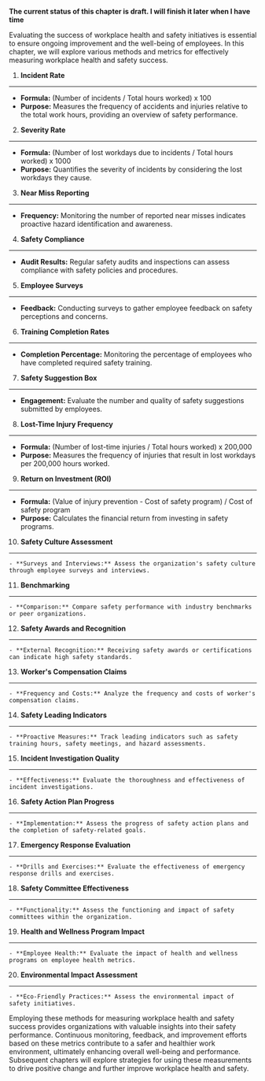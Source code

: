 **The current status of this chapter is draft. I will finish it later when I have time**

Evaluating the success of workplace health and safety initiatives is essential to ensure ongoing improvement and the well-being of employees. In this chapter, we will explore various methods and metrics for effectively measuring workplace health and safety success.

1. **Incident Rate**
--------------------

* **Formula:** (Number of incidents / Total hours worked) x 100
* **Purpose:** Measures the frequency of accidents and injuries relative to the total work hours, providing an overview of safety performance.

2. **Severity Rate**
--------------------

* **Formula:** (Number of lost workdays due to incidents / Total hours worked) x 1000
* **Purpose:** Quantifies the severity of incidents by considering the lost workdays they cause.

3. **Near Miss Reporting**
--------------------------

* **Frequency:** Monitoring the number of reported near misses indicates proactive hazard identification and awareness.

4. **Safety Compliance**
------------------------

* **Audit Results:** Regular safety audits and inspections can assess compliance with safety policies and procedures.

5. **Employee Surveys**
-----------------------

* **Feedback:** Conducting surveys to gather employee feedback on safety perceptions and concerns.

6. **Training Completion Rates**
--------------------------------

* **Completion Percentage:** Monitoring the percentage of employees who have completed required safety training.

7. **Safety Suggestion Box**
----------------------------

* **Engagement:** Evaluate the number and quality of safety suggestions submitted by employees.

8. **Lost-Time Injury Frequency**
---------------------------------

* **Formula:** (Number of lost-time injuries / Total hours worked) x 200,000
* **Purpose:** Measures the frequency of injuries that result in lost workdays per 200,000 hours worked.

9. **Return on Investment (ROI)**
---------------------------------

* **Formula:** (Value of injury prevention - Cost of safety program) / Cost of safety program
* **Purpose:** Calculates the financial return from investing in safety programs.

10. **Safety Culture Assessment**
---------------------------------

    - **Surveys and Interviews:** Assess the organization's safety culture through employee surveys and interviews.

11. **Benchmarking**
--------------------

    - **Comparison:** Compare safety performance with industry benchmarks or peer organizations.

12. **Safety Awards and Recognition**
-------------------------------------

    - **External Recognition:** Receiving safety awards or certifications can indicate high safety standards.

13. **Worker's Compensation Claims**
------------------------------------

    - **Frequency and Costs:** Analyze the frequency and costs of worker's compensation claims.

14. **Safety Leading Indicators**
---------------------------------

    - **Proactive Measures:** Track leading indicators such as safety training hours, safety meetings, and hazard assessments.

15. **Incident Investigation Quality**
--------------------------------------

    - **Effectiveness:** Evaluate the thoroughness and effectiveness of incident investigations.

16. **Safety Action Plan Progress**
-----------------------------------

    - **Implementation:** Assess the progress of safety action plans and the completion of safety-related goals.

17. **Emergency Response Evaluation**
-------------------------------------

    - **Drills and Exercises:** Evaluate the effectiveness of emergency response drills and exercises.

18. **Safety Committee Effectiveness**
--------------------------------------

    - **Functionality:** Assess the functioning and impact of safety committees within the organization.

19. **Health and Wellness Program Impact**
------------------------------------------

    - **Employee Health:** Evaluate the impact of health and wellness programs on employee health metrics.

20. **Environmental Impact Assessment**
---------------------------------------

    - **Eco-Friendly Practices:** Assess the environmental impact of safety initiatives.

Employing these methods for measuring workplace health and safety success provides organizations with valuable insights into their safety performance. Continuous monitoring, feedback, and improvement efforts based on these metrics contribute to a safer and healthier work environment, ultimately enhancing overall well-being and performance. Subsequent chapters will explore strategies for using these measurements to drive positive change and further improve workplace health and safety.
